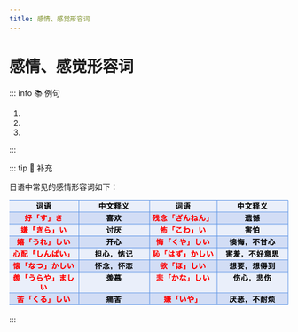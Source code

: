 ```yaml
---
title: 感情、感觉形容词
---
```


# 感情、感觉形容词

<grammer-content sentence="指表示人的**心理或生理状态**的形容词。感情形容词作**谓语的句子**一般**主语多为第一人称**，且经常**省略**。" />
<grammer-content sentence="感情的对象、诱因等一般用**「が」**标记，构成「（私は）Nが～」的句式。" />
<grammer-content sentence="**非过去时陈述句**的情况下，当**第二或第三人称做主语**时，做谓语的感情形容词要采用特定的形式，如可以在形容词词干的后面接构词后缀**「-がる」**使之动词化。" />

::: info :books: 例句

1. <grammer-content id='term-1-11-1-0' sentence="[本当/ほんとう]ですか？！**うれしい**！[演目/えんもく]は[何/なん]ですか。" trans="真的吗? 太好了，剧目是什么。" />
2. <grammer-content id='term-1-11-1-1' sentence="[朝/あさ]から[目/め]**が[痛/いた]い**です。" trans="我眼睛从早上疼到现在。" />
3. <grammer-content id='term-1-11-1-2' sentence="[日本人/にほんじん]の[友達/ともだち]**が[欲/ほ]しい**です。" trans="我想有个日本朋友。" />

:::

::: tip :bookmark: 补充

<grammer-content sentence="描述**第三人称**高兴的状态时可以使用「[嬉/うれし]い」的派生动词「[嬉/うれし]がる」或感情动词「[喜/よろこ]ぶ」，但**前者多含贬义色彩**，「[喜/よろこ]ぶ」的感情色彩则是中性的。" />

<div class="bunpou-block">

  <grammer-content id='term-1-11-1-3' sentence="そんなに**[嬉/うれし]がらない**で、まだまだ[早/はや]いよ。" trans="别高兴得太早了。" />
  <grammer-content id='term-1-11-1-4' sentence="[大学/だいがく]に[入/はい]ることができましたね。ご[両親/りょうしん]も**[喜/よろこ]んでいる**でしょう。" trans="你考上大学了啊。你父母也很高兴吧。" />

</div>

日语中常见的感情形容词如下：

![感情形容词](../../public/imgs/1-11-1.png)

<grammer-content sentence="其中，「[好/す]き」和「[嫌/きら]い」虽然也是感情类形容词，但是在使用时**不受人称限制。无论描述第几人称，都不需要改变形态**。" />

:::
